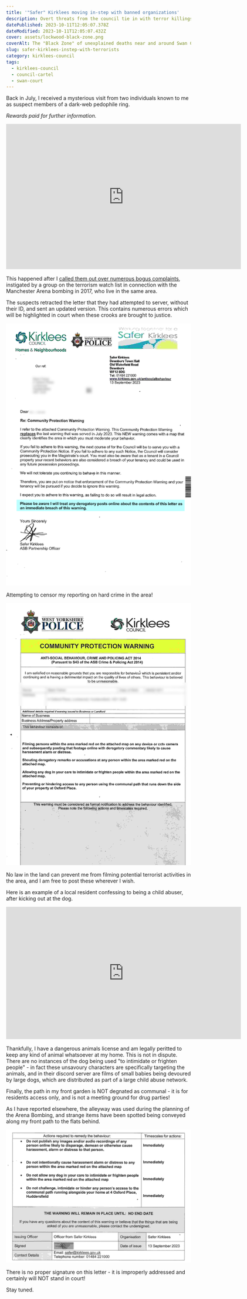 ```yaml
---
title: '"Safer" Kirklees moving in-step with banned organizations'
description: Overt threats from the council tie in with terror killings
datePublished: 2023-10-11T12:05:07.378Z
dateModified: 2023-10-11T12:05:07.432Z
cover: assets/lockwood-black-zone.png
coverAlt: The "Black Zone" of unexplained deaths near and around Swan Court, Huddersfield
slug: safer-kirklees-instep-with-terrorists
category: kirklees-council
tags:
  - kirklees-council
  - council-cartel
  - swan-court
---
```



Back in July, I received a mysterious visit from two individuals known to me as suspect members of a dark-web pedophile ring.

_Rewards paid for further information._

<iframe width="640" height="395" src="https://www.youtube.com/embed/QrKbzzVASl8" title="Bogus PC 1961 Kennedy and Kirklees Council n*nce" frameborder="0" allow="accelerometer; autoplay; clipboard-write; encrypted-media; gyroscope; picture-in-picture; web-share" allowfullscreen></iframe>

This happened after I [called them out over numerous bogus complaints](https://www.disdroid.co.uk/kirklees-council-cartel), instigated by a group on the terrorism watch list in connection with the Manchester Arena bombing in 2017, who live in the same area.



The suspects retracted the letter that they had attempted to server, without their ID, and sent an updated version.
This contains numerous errors which will be highlighted in court when these crooks are brought to justice.

![Kirklees council crooks](assets/safer-kirklees-warning-2.png)

Attempting to censor my reporting on hard crime in the area!

![Kirklees bogus housing officers](assets/safer-kirklees-warning.jpg)

No law in the land can prevent me from filming potential terrorist activities in the area, and I am free to post these wherever I wish.

Here is an example of a local resident confessing to being a child abuser, after kicking out at the dog.


<iframe width="640" height="360" src="https://www.youtube.com/embed/5Voocdnb7NQ" title="Annette Jarvis aka Noseybonk :: pedophile confession caught on camera!" frameborder="0" allow="accelerometer; autoplay; clipboard-write; encrypted-media; gyroscope; picture-in-picture; web-share" allowfullscreen></iframe>

Thankfully, I have a dangerous animals license and am legally peritted to keep any kind of animal whatsoever at my home. This is not in dispute. There are no instances of the dog being used "to intimidate or frighten people" - in fact these unsavoury characters are specifically targeting the animals, and in their discord server are films of small babies being devoured by large dogs, which are distributed as part of a large child abuse network.

Finally, the path in my front garden is NOT degnated as communal - it is for residents access only, and is not a meeting ground for drug parties!

As I have reported elsewhere, the alleyway was used during the planning of the Arena Bombing, and strange items have been spotted being conveyed along my front path to the flats behind.

![Kirklees coucil officials behaving antisocially](assets/safer-kirklees-warning-3.png)

There is no proper signature on this letter - it is improperly addressed and certainly will NOT stand in court!

Stay tuned.
